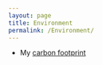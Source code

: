```yaml
---
layout: page
title: Environment
permalink: /Environment/
---
```


* My [carbon footprint](_includes/Cf/)
